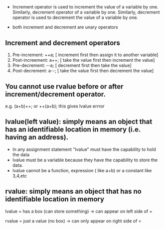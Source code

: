 ##

- Increment operator is used to increment the value of a variable by one. Similarly, decrement operator of a variable by one. Similarly, decrement operator is used to decrement the value of a variable by one.



- both increment and decrement are unary operators



## Increment and decrement operators

1. Pre-increment: ++a;    [ increment first then assign it to another variable]
2. Post-increement: a++; [ take the value first then increment the value]
3. Pre-decrement: --a; [ decrement first then take the value]
4. Post-decrement: a--; [ take the value first then decrement the value]



## You cannot use rvalue before or after increment/decrement operator.
e.g. (a+b)++; or ++(a+b); 
this gives lvalue errror


## lvalue(left value): simply means an object that has an identifiable location in memory (i.e. having an address).
- In any assignment statement "lvalue" must have the capability to hold the data
- lvalue must be a variable because they have the capability to store the data.
- lvalue cannot be a function, expression ( like a+b) or a constant like 3,4,etc


## rvalue: simply means an object that has no identifiable location in memory


lvalue = has a box (can store something) → can appear on left side of =

rvalue = just a value (no box) → can only appear on right side of =